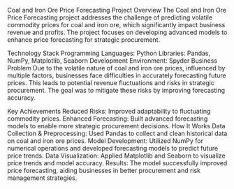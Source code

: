 Coal and Iron Ore Price Forecasting
Project Overview
The Coal and Iron Ore Price Forecasting project addresses the challenge of predicting volatile commodity prices for coal and iron ore, which significantly impact business revenue and profits. The project focuses on developing advanced models to enhance price forecasting for strategic procurement.

Technology Stack
Programming Languages: Python
Libraries: Pandas, NumPy, Matplotlib, Seaborn
Development Environment: Spyder
Business Problem
Due to the volatile nature of coal and iron ore prices, influenced by multiple factors, businesses face difficulties in accurately forecasting future prices. This leads to potential revenue fluctuations and risks in strategic procurement. The goal was to mitigate these risks by improving forecasting accuracy.

Key Achievements
Reduced Risks: Improved adaptability to fluctuating commodity prices.
Enhanced Forecasting: Built advanced forecasting models to enable more strategic procurement decisions.
How It Works
Data Collection & Preprocessing: Used Pandas to collect and clean historical data on coal and iron ore prices.
Model Development: Utilized NumPy for numerical operations and developed forecasting models to predict future price trends.
Data Visualization: Applied Matplotlib and Seaborn to visualize price trends and model accuracy.
Results: The model successfully improved price forecasting, aiding businesses in better procurement and risk management strategies.
